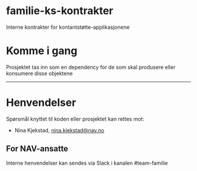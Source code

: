 familie-ks-kontrakter
================

Interne kontrakter for kontantstøtte-applikasjonene

# Komme i gang

Prosjektet tas inn som en dependency for de som skal produsere eller konsumere disse objektene

---

# Henvendelser

Spørsmål knyttet til koden eller prosjektet kan rettes mot:

* Nina Kjekstad, nina.kjekstad@nav.no

## For NAV-ansatte

Interne henvendelser kan sendes via Slack i kanalen #team-familie
